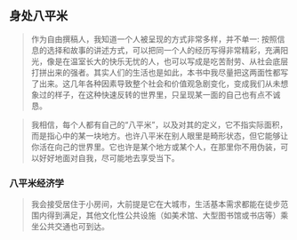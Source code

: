 ## 身处八平米

> 作为自由撰稿人，我知道一个人被呈现的方式非常多样，并不单一: 按照信息的选择和故事的讲述方式，可以把同一个人的经历写得非常精彩，充满阳光，像是在温室长大的快乐无忧的人，也可以写成是吃苦耐劳、从社会底层打拼出来的强者。其实人们的生活也是如此，本书中我尽量把这两面性都写了出来。这几年各种因素导致整个社会和价值观急剧变化，变成我们从未想象过的样子，在这种快速反转的世界里，只呈现某一面的自己也有点不诚恳。

> 我相信，每个人都有自己的“八平米”，以及对其的定义，它不指实际面积，而是指心中的某一块地方。也许八平米在别人眼里是畸形状态，但它能够让你活在向己的世界里。它也许是某个地方或某个人，在那里你不用伪装，可以好好地面对自我，尽可能地去享受当下。

### 八平米经济学

> 我会接受居住于小房间，大前提是它在大城市，生活基本需求都能在徒步范围内得到满足，其他文化性公共设施（如美术馆、大型图书馆或书店等）乘坐公共交通也可到达。
>